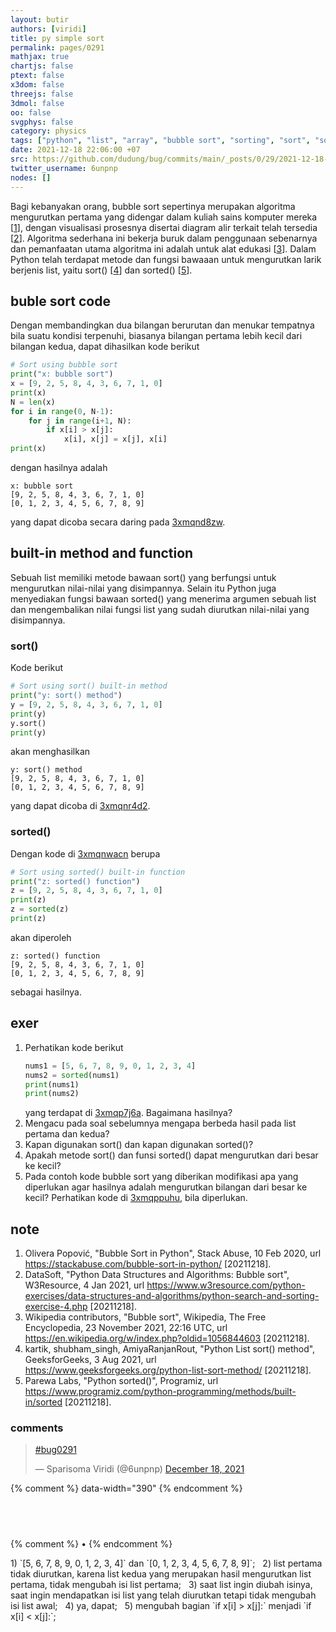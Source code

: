 ```yaml
---
layout: butir
authors: [viridi]
title: py simple sort
permalink: pages/0291
mathjax: true
chartjs: false
ptext: false
x3dom: false
threejs: false
3dmol: false
oo: false
svgphys: false
category: physics
tags: ["python", "list", "array", "bubble sort", "sorting", "sort", "sorted"]
date: 2021-12-18 22:06:00 +07
src: https://github.com/dudung/bug/commits/main/_posts/0/29/2021-12-18-py-simple-sort.md
twitter_username: 6unpnp
nodes: []
---
```

Bagi kebanyakan orang, bubble sort sepertinya merupakan algoritma mengurutkan pertama yang didengar dalam kuliah sains komputer mereka [[1](#r01)], dengan visualisasi prosesnya disertai diagram alir terkait telah tersedia [[2](#r02)]. Algoritma sederhana ini bekerja buruk dalam penggunaan sebenarnya dan pemanfaatan utama algoritma ini adalah untuk alat edukasi [[3](#r03)]. Dalam Python telah terdapat metode dan fungsi bawaaan untuk mengurutkan larik berjenis list, yaitu sort() [[4](#r04)] dan sorted() [[5](#r05)].

## buble sort code
Dengan membandingkan dua bilangan berurutan dan menukar tempatnya bila suatu kondisi terpenuhi, biasanya bilangan pertama lebih kecil dari bilangan kedua, dapat dihasilkan kode berikut

```python
# Sort using bubble sort
print("x: bubble sort")
x = [9, 2, 5, 8, 4, 3, 6, 7, 1, 0]
print(x)
N = len(x)
for i in range(0, N-1):
    for j in range(i+1, N):
        if x[i] > x[j]:
            x[i], x[j] = x[j], x[i]
print(x)
```

dengan hasilnya adalah

```
x: bubble sort
[9, 2, 5, 8, 4, 3, 6, 7, 1, 0]
[0, 1, 2, 3, 4, 5, 6, 7, 8, 9]
```

yang dapat dicoba secara daring pada [3xmqnd8zw](https://onecompiler.com/python/3xmqnd8zw).


## built-in method and function
Sebuah list memiliki metode bawaan sort() yang berfungsi untuk mengurutkan nilai-nilai yang disimpannya. Selain itu Python juga menyediakan fungsi bawaan sorted() yang menerima argumen sebuah list dan mengembalikan nilai fungsi list yang sudah diurutkan nilai-nilai yang disimpannya.

### sort()
Kode berikut

```python
# Sort using sort() built-in method
print("y: sort() method")
y = [9, 2, 5, 8, 4, 3, 6, 7, 1, 0]
print(y)
y.sort()
print(y)
```

akan menghasilkan

```
y: sort() method
[9, 2, 5, 8, 4, 3, 6, 7, 1, 0]
[0, 1, 2, 3, 4, 5, 6, 7, 8, 9]
```

yang dapat dicoba di [3xmqnr4d2](https://onecompiler.com/python/3xmqnr4d2).

### sorted()
Dengan kode di [3xmqnwacn](https://onecompiler.com/python/3xmqnwacn) berupa

```python
# Sort using sorted() built-in function
print("z: sorted() function")
z = [9, 2, 5, 8, 4, 3, 6, 7, 1, 0]
print(z)
z = sorted(z)
print(z)
```

akan diperoleh

```
z: sorted() function
[9, 2, 5, 8, 4, 3, 6, 7, 1, 0]
[0, 1, 2, 3, 4, 5, 6, 7, 8, 9]
```

sebagai hasilnya.


## exer
1. Perhatikan kode berikut
	```python
	nums1 = [5, 6, 7, 8, 9, 0, 1, 2, 3, 4]
	nums2 = sorted(nums1)
	print(nums1)
	print(nums2)
	```
	yang terdapat di [3xmqp7j6a](https://onecompiler.com/python/3xmqp7j6a). Bagaimana hasilnya?
2. Mengacu pada soal sebelumnya mengapa berbeda hasil pada list pertama dan kedua?
3. Kapan digunakan sort() dan kapan digunakan sorted()?
4. Apakah metode sort() dan funsi sorted() dapat mengurutkan dari besar ke kecil?
5. Pada contoh kode bubble sort yang diberikan modifikasi apa yang diperlukan agar hasilnya adalah mengurutkan bilangan dari besar ke kecil? Perhatikan kode di [3xmqppuhu](https://onecompiler.com/python/3xmqppuhu), bila diperlukan.


## note
1. <a name="r01"></a>Olivera Popović, "Bubble Sort in Python", Stack Abuse, 10 Feb 2020, url <https://stackabuse.com/bubble-sort-in-python/> [20211218]. 
2. <a name="r02"></a>DataSoft, "Python Data Structures and Algorithms: Bubble sort", W3Resource, 4 Jan 2021, url <https://www.w3resource.com/python-exercises/data-structures-and-algorithms/python-search-and-sorting-exercise-4.php> [20211218].
3. <a name="r03"></a>Wikipedia contributors, "Bubble sort", Wikipedia, The Free Encyclopedia, 23 November 2021, 22:16 UTC, url <https://en.wikipedia.org/w/index.php?oldid=1056844603> [20211218].
4. <a name="r04"></a>kartik, shubham_singh, AmiyaRanjanRout, "Python List sort() method", GeeksforGeeks, 3 Aug 2021, url <https://www.geeksforgeeks.org/python-list-sort-method/> [20211218].
5. <a name="r05"></a>Parewa Labs, "Python sorted()", Programiz, url <https://www.programiz.com/python-programming/methods/built-in/sorted> [20211218].

### comments
<blockquote class="twitter-tweet" data-width="390"><p lang="und" dir="ltr"><a href="https://twitter.com/hashtag/bug0291?src=hash&amp;ref_src=twsrc%5Etfw">#bug0291</a></p>&mdash; Sparisoma Viridi (@6unpnp) <a href="https://twitter.com/6unpnp/status/1472220899931656197?ref_src=twsrc%5Etfw">December 18, 2021</a></blockquote> <script async src="https://platform.twitter.com/widgets.js" charset="utf-8"></script>
{% comment %} data-width="390" {% endcomment %}


## &nbsp;
{% comment %} []() &bull; []() {% endcomment %}


<ans>
1) `[5, 6, 7, 8, 9, 0, 1, 2, 3, 4]` dan `[0, 1, 2, 3, 4, 5, 6, 7, 8, 9]`; &nbsp; 2) list pertama tidak diurutkan, karena list kedua yang merupakan hasil mengurutkan list pertama, tidak mengubah isi list pertama; &nbsp; 3) saat list ingin diubah isinya, saat ingin mendapatkan isi list yang telah diurutkan tetapi tidak mengubah isi list awal; &nbsp; 4) ya, dapat; &nbsp; 5) mengubah bagian `if x[i] > x[j]:` menjadi `if x[i] < x[j]:`; &nbsp;
</ans>
